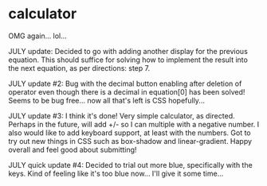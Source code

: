 # calculator
OMG again... lol...

JULY update:
Decided to go with adding another display for the previous equation.  This should suffice for solving how to implement the result into the next equation, as per directions: step 7.

JULY update #2:
Bug with the decimal button enabling after deletion of operator even though there is a decimal in equation[0] has been solved!  Seems to be bug free... now all that's left is CSS hopefully...

JULY update #3:
I think it's done! Very simple calculator, as directed.  Perhaps in the future, will add +/- so I can multiple with a negative number.  I also would like to add keyboard support, at least with the numbers.  Got to try out new things in CSS such as box-shadow and linear-gradient.  Happy overall and feel good about submitting!

JULY quick update #4:
Decided to trial out more blue, specifically with the keys.  Kind of feeling like it's too blue now...  I'll give it some time...